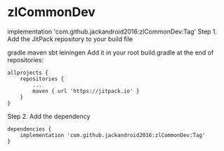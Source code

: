 # zlCommonDev
implementation 'com.github.jackandroid2016:zlCommonDev:Tag'
Step 1. Add the JitPack repository to your build file

gradle
maven
sbt
leiningen
Add it in your root build.gradle at the end of repositories:

	allprojects {
		repositories {
			...
			maven { url 'https://jitpack.io' }
		}
	}
Step 2. Add the dependency

	dependencies {
		implementation 'com.github.jackandroid2016:zlCommonDev:Tag'
	}
